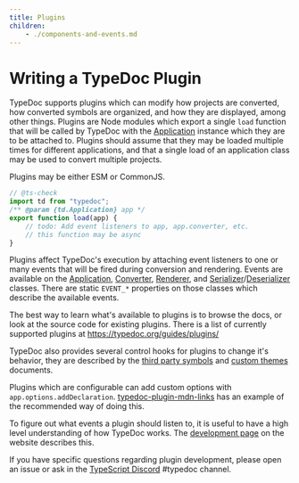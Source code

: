 ```yaml
---
title: Plugins
children:
    - ./components-and-events.md
---
```


# Writing a TypeDoc Plugin

TypeDoc supports plugins which can modify how projects are converted, how converted symbols
are organized, and how they are displayed, among other things. Plugins are Node modules which
export a single `load` function that will be called by TypeDoc with the [Application] instance
which they are to be attached to. Plugins should assume that they may be loaded multiple times
for different applications, and that a single load of an application class may be used to convert
multiple projects.

Plugins may be either ESM or CommonJS.

```js
// @ts-check
import td from "typedoc";
/** @param {td.Application} app */
export function load(app) {
    // todo: Add event listeners to app, app.converter, etc.
    // this function may be async
}
```

Plugins affect TypeDoc's execution by attaching event listeners to one or many events that will be
fired during conversion and rendering. Events are available on the [Application], [Converter],
[Renderer], and [Serializer]/[Deserializer] classes. There are static `EVENT_*` properties on those
classes which describe the available events.

The best way to learn what's available to plugins is to browse the docs, or look at the source code
for existing plugins. There is a list of currently supported plugins at https://typedoc.org/guides/plugins/

TypeDoc also provides several control hooks for plugins to change it's behavior, they are described
by the [third party symbols](./third-party-symbols.md) and [custom themes](./custom-themes.md) documents.

Plugins which are configurable can add custom options with `app.options.addDeclaration`. [typedoc-plugin-mdn-links]
has an example of the recommended way of doing this.

To figure out what events a plugin should listen to, it is useful to have a high level understanding of how
TypeDoc works. The [development page](https://typedoc.org/guides/development/) on the website describes this.

If you have specific questions regarding plugin development, please open an issue or ask in the
[TypeScript Discord] #typedoc channel.

[Application]: https://typedoc.org/api/classes/Application.html
[Converter]: https://typedoc.org/api/classes/Converter.html
[Renderer]: https://typedoc.org/api/classes/Renderer.html
[Serializer]: https://typedoc.org/api/classes/Serializer.html
[Deserializer]: https://typedoc.org/api/classes/Deserializer.html
[typedoc-plugin-mdn-links]: https://github.com/Gerrit0/typedoc-plugin-mdn-links/blob/main/src/index.ts
[TypeScript Discord]: https://discord.gg/typescript
